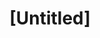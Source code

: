---
pid: llp200
title: "[Untitled]"
location_transcription: 
coordinates: "[-75.163566838371, 39.95511440788]"
zipcode: '19170'
gen_neighborhood: 
neighborhood: Center City
outside_phl: 'Philadelphia PA '
age: '10'
age_range: 6-13
instagram: 
image_file_name: llp_200.jpg
proposal_transcription: 
topic: Education
topic_summary: '0'
type: Sculpture Statue
keywords_other: book
credit: Jerry Fernandez 204 feltonville
image_labels: 
twitter: 
facebook: 
permalink: "/monuments/llp200/"
layout: item-page
---